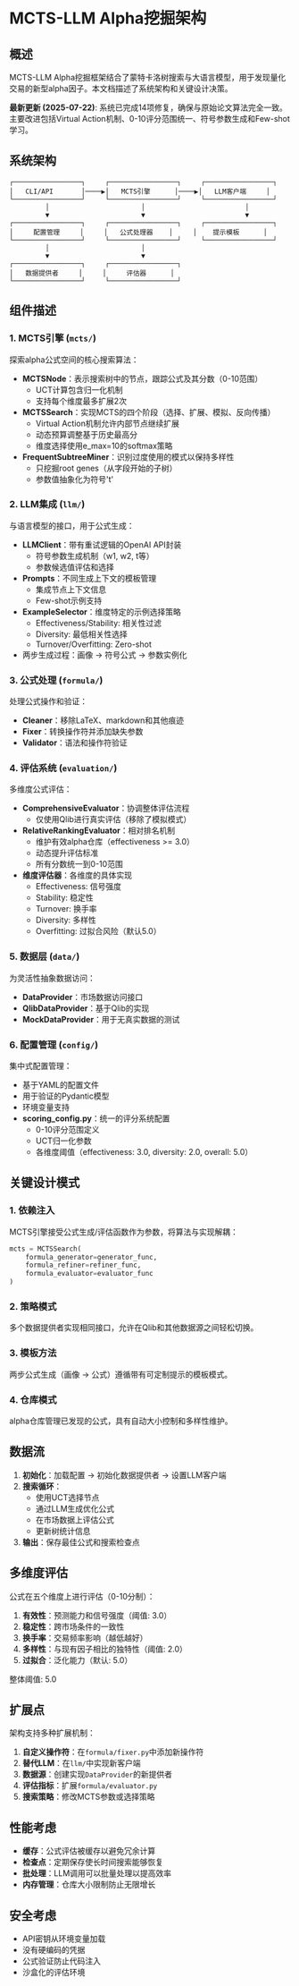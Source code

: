 # MCTS-LLM Alpha挖掘架构

## 概述

MCTS-LLM Alpha挖掘框架结合了蒙特卡洛树搜索与大语言模型，用于发现量化交易的新型alpha因子。本文档描述了系统架构和关键设计决策。

**最新更新 (2025-07-22)**: 系统已完成14项修复，确保与原始论文算法完全一致。主要改进包括Virtual Action机制、0-10评分范围统一、符号参数生成和Few-shot学习。

## 系统架构

```
┌─────────────────┐     ┌─────────────────┐     ┌─────────────────┐
│   CLI/API       │────▶│   MCTS引擎      │────▶│   LLM客户端     │
└─────────────────┘     └─────────────────┘     └─────────────────┘
         │                       │                         │
         ▼                       ▼                         ▼
┌─────────────────┐     ┌─────────────────┐     ┌─────────────────┐
│     配置管理     │     │   公式处理器    │     │    提示模板      │
└─────────────────┘     └─────────────────┘     └─────────────────┘
         │                       │                         
         ▼                       ▼                         
┌─────────────────┐     ┌─────────────────┐     
│   数据提供者     │     │     评估器      │     
└─────────────────┘     └─────────────────┘     
```

## 组件描述

### 1. MCTS引擎 (`mcts/`)

探索alpha公式空间的核心搜索算法：

- **MCTSNode**：表示搜索树中的节点，跟踪公式及其分数（0-10范围）
  - UCT计算包含归一化机制
  - 支持每个维度最多扩展2次
- **MCTSSearch**：实现MCTS的四个阶段（选择、扩展、模拟、反向传播）
  - Virtual Action机制允许内部节点继续扩展
  - 动态预算调整基于历史最高分
  - 维度选择使用e_max=10的softmax策略
- **FrequentSubtreeMiner**：识别过度使用的模式以保持多样性
  - 只挖掘root genes（从字段开始的子树）
  - 参数值抽象化为符号't'

### 2. LLM集成 (`llm/`)

与语言模型的接口，用于公式生成：

- **LLMClient**：带有重试逻辑的OpenAI API封装
  - 符号参数生成机制（w1, w2, t等）
  - 参数候选值评估和选择
- **Prompts**：不同生成上下文的模板管理
  - 集成节点上下文信息
  - Few-shot示例支持
- **ExampleSelector**：维度特定的示例选择策略
  - Effectiveness/Stability: 相关性过滤
  - Diversity: 最低相关性选择
  - Turnover/Overfitting: Zero-shot
- 两步生成过程：画像 → 符号公式 → 参数实例化

### 3. 公式处理 (`formula/`)

处理公式操作和验证：

- **Cleaner**：移除LaTeX、markdown和其他痕迹
- **Fixer**：转换操作符并添加缺失参数
- **Validator**：语法和操作符验证

### 4. 评估系统 (`evaluation/`)

多维度公式评估：

- **ComprehensiveEvaluator**：协调整体评估流程
  - 仅使用Qlib进行真实评估（移除了模拟模式）
- **RelativeRankingEvaluator**：相对排名机制
  - 维护有效alpha仓库（effectiveness >= 3.0）
  - 动态提升评估标准
  - 所有分数统一到0-10范围
- **维度评估器**：各维度的具体实现
  - Effectiveness: 信号强度
  - Stability: 稳定性
  - Turnover: 换手率
  - Diversity: 多样性
  - Overfitting: 过拟合风险（默认5.0）

### 5. 数据层 (`data/`)

为灵活性抽象数据访问：

- **DataProvider**：市场数据访问接口
- **QlibDataProvider**：基于Qlib的实现
- **MockDataProvider**：用于无真实数据的测试

### 6. 配置管理 (`config/`)

集中式配置管理：

- 基于YAML的配置文件
- 用于验证的Pydantic模型
- 环境变量支持
- **scoring_config.py**：统一的评分系统配置
  - 0-10评分范围定义
  - UCT归一化参数
  - 各维度阈值（effectiveness: 3.0, diversity: 2.0, overall: 5.0）

## 关键设计模式

### 1. 依赖注入

MCTS引擎接受公式生成/评估函数作为参数，将算法与实现解耦：

```python
mcts = MCTSSearch(
    formula_generator=generator_func,
    formula_refiner=refiner_func,
    formula_evaluator=evaluator_func
)
```

### 2. 策略模式

多个数据提供者实现相同接口，允许在Qlib和其他数据源之间轻松切换。

### 3. 模板方法

两步公式生成（画像 → 公式）遵循带有可定制提示的模板模式。

### 4. 仓库模式

alpha仓库管理已发现的公式，具有自动大小控制和多样性维护。

## 数据流

1. **初始化**：加载配置 → 初始化数据提供者 → 设置LLM客户端
2. **搜索循环**：
   - 使用UCT选择节点
   - 通过LLM生成优化公式
   - 在市场数据上评估公式
   - 更新树统计信息
3. **输出**：保存最佳公式和搜索检查点

## 多维度评估

公式在五个维度上进行评估（0-10分制）：

1. **有效性**：预测能力和信号强度（阈值: 3.0）
2. **稳定性**：跨市场条件的一致性
3. **换手率**：交易频率影响（越低越好）
4. **多样性**：与现有因子相比的独特性（阈值: 2.0）
5. **过拟合**：泛化能力（默认: 5.0）

整体阈值: 5.0

## 扩展点

架构支持多种扩展机制：

1. **自定义操作符**：在`formula/fixer.py`中添加新操作符
2. **替代LLM**：在`llm/`中实现新客户端
3. **数据源**：创建实现`DataProvider`的新提供者
4. **评估指标**：扩展`formula/evaluator.py`
5. **搜索策略**：修改MCTS参数或选择策略

## 性能考虑

- **缓存**：公式评估被缓存以避免冗余计算
- **检查点**：定期保存使长时间搜索能够恢复
- **批处理**：LLM调用可以批量处理以提高效率
- **内存管理**：仓库大小限制防止无限增长

## 安全考虑

- API密钥从环境变量加载
- 没有硬编码的凭据
- 公式验证防止代码注入
- 沙盒化的评估环境
